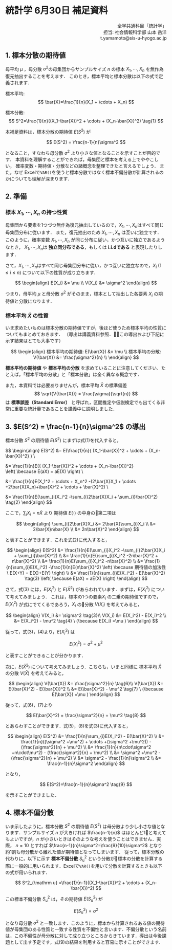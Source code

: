 # 統計学 6月30日 補足資料


<div style="text-align:right">
全学共通科目「統計学」 <br>
担当: 社会情報科学部 山本 岳洋 <br>
t.yamamoto@sis-u-hyogo.ac.jp
</div>

## 1. 標本分散の期待値

母平均 $\mu$ ，母分散 $\sigma^2$の母集団からサンプルサイズ $n$ の標本
$X_1, \cdots, X_n$ を無作為復元抽出することを考えます．
このとき，標本平均と標本分散は以下の式で定義されます．

標本平均:
$$
\bar{X}=\frac{1}{n}(X_1 + \cdots + X_n)
$$

標本分散:
$$
S^2=\frac{1}{n}((X_1-\bar{X})^2 + \cdots + (X_n-\bar{X})^2) \tag{1}
$$


本補足資料は，標本分散の期待値 $E(S^2)$ が

$$
E(S^2) = \frac{n-1}{n}\sigma^2
$$

となること，すなわち母分散 $\sigma^2$ より小さな値となることを示すことが目的です．
本資料を理解することができれば，母集団と標本を考える上でややこしい，
確率変数・期待値・分散などの諸概念を整理できたと言えるでしょう．
また，なぜ Excelで``VAR()``を使うと標本分散ではなく標本不偏分散が計算されるのかについても理解が深まります．


## 2. 準備

### 標本 $X_1, \cdots, X_n$ の持つ性質
母集団から要素を1つづつ無作為復元抽出しているので，$X_1, \cdots, X_n$はすべて同じ母集団分布に従います．
また，復元抽出のため $X_1, \cdots, X_n$ は互いに独立です．
このように，確率変数 $X_1, \cdots, X_n$ が同じ分布に従い，かつ互いに独立であるようなとき，
$X_1, \cdots, X_n$は **独立同分布である**，もしくは **i.i.dである** と表現したりします．

さて，$X_1, \cdots, X_n$はすべて同じ母集団分布に従い，かつ互いに独立なので，$X_i$ ($1\leq i\leq n$) について以下の性質が成り立ちます．

$$
\begin{align}
E(X_i) &= \mu  \\
V(X_i) &= \sigma^2
\end{align}
$$

つまり，母平均 $\mu$ と母分散 $\sigma^2$ がそのまま，標本として抽出した各要素 $X_i$ の期待値と分散になります．




### 標本平均 $\bar{X}$ の性質
いま求めたいものは標本分散の期待値ですが，後ほど使うため標本平均の性質についてもまとめておきます．
（導出は講義資料参照．この導出および下記に示す結果はとても大事です）

$$
\begin{align}
標本平均の期待値:  E(\bar{X}) &= \mu \\
標本平均の分散: V(\bar{X}) &= \frac{\sigma^2}{n} \\
\end{align}
$$

**標本平均の期待値** や **標本平均の分散** を求めていることに注意してください．たとえば，「標本平均の分散」と「標本分散」は全く異なる概念です．

また，本資料では必要ありませんが，標本平均 $\bar{X}$ の標準偏差
$$
\sqrt{V(\bar{X})} = \frac{\sigma}{\sqrt{n}}
$$
は **標準誤差（Standard Error）** と呼ばれ，区間推定や仮説検定でも出てくる非常に重要な統計量であることを講義中に説明しました．


## 3. $E(S^2) = \frac{n-1}{n}\sigma^2$ の導出

標本分散 $S^2$ の期待値 $E(S^2)$ にまずは式(1)を代入すると，

$$
\begin{align}
E(S^2) &= E(\frac{1}{n}\{ (X_1-\bar{X})^2 + \cdots + (X_n-\bar{X})^2\} )  \\

 &= \frac{1}{n}E(\{ (X_1-\bar{X})^2 + \cdots + (X_n-\bar{X})^2\}  
 \left( \because E(aX) = aE(X) \right) \\

 &= \frac{1}{n}E(X_1^2 + \cdots + X_n^2 -(2\bar{X}X_1 + \cdots +2\bar{X}X_n)+\bar{X}^2 + \cdots + \bar{X}^2) \\

  &= \frac{1}{n}E(\sum_{i}X_i^2 -\sum_{i}2\bar{X}X_i + \sum_{i}\bar{X}^2)  \tag{2}
\end{align}
$$

ここで，$\sum_{i}X_i = n\bar{X}$ より 期待値 $E(\cdot)$ の中身の第二項は

$$
\begin{align}
\sum_{i}2\bar{X}X_i &= 2\bar{X}\sum_{i}X_i \\
 &= 2\bar{X}n\bar{X} \\
  &= 2n\bar{X}^2
\end{align}
$$

と表すことができます．これを式(2)に代入すると，

$$
\begin{align}
E(S^2) &=  \frac{1}{n}E(\sum_{i}X_i^2 -\sum_{i}2\bar{X}X_i + \sum_{i}\bar{X}^2) \\
&=  \frac{1}{n}E(\sum_{i}X_i^2 -2n\bar{X}^2 + n\bar{X}^2)  \\
 &=  \frac{1}{n}E(\sum_{i}X_i^2 -n\bar{X}^2) \\
&=  \frac{1}{n}\sum_{i}E(X_i^2) -\frac{1}{n}E(n\bar{X}^2)
\left( \because 期待値の加法性 \ E(X+Y) = E(X)+E(Y) \right)
\\
&=  \frac{1}{n}\sum_{i}E(X_i^2) - E(\bar{X}^2) \tag{3}
 \left( \because E(aX) = aE(X) \right)
\end{align}
$$

さて，式(3) には，$E(X_i^2)$ と $E(\bar{X}^2)$ があらわれています．まずは，$E(X_i^2)$ について考えてみましょう．
これは，標本の1つの要素$X_i$ の二乗の期待値ですので，$E(X_i^2)$ が式にでてくるであろう，$X_i$ の分散 $V(X_i)$ を考えてみると，

$$
\begin{align}
V(X_i) &= \sigma^2  \tag{3}\\
V(X_i) &= E(X_i^2) - E(X_i)^2 \\
&= E(X_i^2) - \mu^2 \tag{4}
 \ (\because E(X_i) =\mu )
\end{align}
$$

従って，式(3)，(4)より，$E(X_i^2)$ は

$$
E(X_i^2) = \sigma^2 + \mu^2 \tag{5}
$$

と表すことができることが分かります．

次に，$E(\bar{X}^2)$ について考えてみましょう．こちらも，いまと同様に 標本平均 $\bar{X}$ の分散 $V(\bar{X})$ を考えてみると，

$$
\begin{align}
V(\bar{X}) &= \frac{\sigma^2}{n} \tag{6}\\
V(\bar{X}) &= E(\bar{X}^2) - E(\bar{X})^2 \\
 &= E(\bar{X}^2) - \mu^2 \tag{7}
 \ (\because E(\bar{X}) =\mu )
\end{align}
$$

従って，式(6)，(7)より

$$
E(\bar{X}^2) = \frac{\sigma^2}{n} + \mu^2 \tag{8}
$$

とあらわすことができます．式(5)，(8)を式(3)に代入すると，


$$
\begin{align}
E(S^2) &= \frac{1}{n}\sum_{i}E(X_i^2) - E(\bar{X}^2) \\
&= \frac{1}{n}((\sigma^2 +\mu^2) + \cdots +(\sigma^2 +\mu^2)) - (\frac{\sigma^2}{n} + \mu^2) \\
&=  \frac{1}{n}(n\cdot\sigma^2 +n\cdot\mu^2) - (\frac{\sigma^2}{n} + \mu^2) \\
&= \sigma^2 +\mu^2 - (\frac{\sigma^2}{n} + \mu^2) \\
&= \sigma^2 - \frac{1}{n}\sigma^2 \\
&= \frac{n-1}{n}\sigma^2
\end{align}
$$

となり，

$$
E(S^2)=\frac{n-1}{n}\sigma^2 \tag{9}
$$

を示すことができました．


## 4. 標本不偏分散

いま示したように，標本分散 $S^2$ の期待値 $E(S^2)$ は母分散より少し小さな値となります．サンプルサイズ $n$ が大きければ $\frac{n-1}{n}$ はほとんど1と考えてもよいですが，$n$ が小さいときはそのような考えを使うことはできません．実際， $n=10$ とすれば $\frac{n-1}{n}\sigma^2=\frac{9}{10}\sigma^2$ となり約1割も母分散から離れた値が期待値となってしまいます． 従って，標本分散の代わりに，以下に示す **標本不偏分散** $S^2_{\mathrm u}$ という分散が標本の分散を計算する際に一般的に用いられます．Excelで`VAR()`を用いて分散を計算するときも以下の式が用いられます．

$$
S^2_{\mathrm u} =\frac{1}{n-1}((X_1-\bar{X})^2 + \cdots + (X_n-\bar{X})^2)
$$

この標本不偏分散 $S^2_{\mathrm u}$ は，その期待値  $E(S^2_{\mathrm u})$ が

$$
E(S^2_{\mathrm u})=\sigma^2
$$

となり母分散 $\sigma^2$ と一致します．このように，標本から計算されるある値の期待値が母集団のある性質と一致する性質を不偏性と言います．不偏分散という名前は，この不偏性が母分散に対して成り立つところからきています．導出は今後課題として出す予定です，式(9)の結果を利用すると容易に示すことができます．

